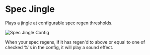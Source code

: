 # Spec Jingle

Plays a jingle at configurable spec regen thresholds.

![Spec Jingle Config](https://i.imgur.com/CTGCosi.png)

When your spec regens, if it has regen'd to above or equal to one of checked %'s in the config, it will play a sound effect.
